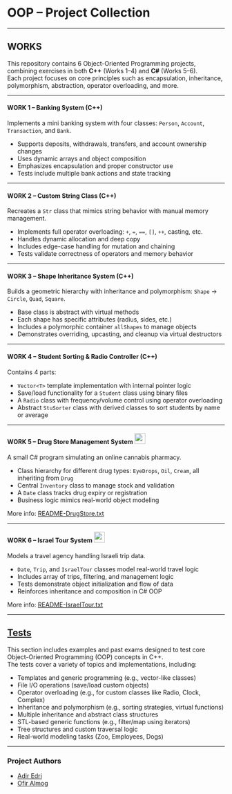 # OOP – Project Collection

---

## WORKS

This repository contains 6 Object-Oriented Programming projects, combining exercises in both **C++** (Works 1–4) and **C#** (Works 5–6).  
Each project focuses on core principles such as encapsulation, inheritance, polymorphism, abstraction, operator overloading, and more.

---

#### WORK 1 – Banking System (C++)

Implements a mini banking system with four classes: `Person`, `Account`, `Transaction`, and `Bank`.  
- Supports deposits, withdrawals, transfers, and account ownership changes  
- Uses dynamic arrays and object composition  
- Emphasizes encapsulation and proper constructor use  
- Tests include multiple bank actions and state tracking

---

#### WORK 2 – Custom String Class (C++)

Recreates a `Str` class that mimics string behavior with manual memory management.  
- Implements full operator overloading: `+`, `=`, `==`, `[]`, `++`, casting, etc.  
- Handles dynamic allocation and deep copy  
- Includes edge-case handling for mutation and chaining  
- Tests validate correctness of operators and memory behavior

---

#### WORK 3 – Shape Inheritance System (C++)

Builds a geometric hierarchy with inheritance and polymorphism: `Shape` → `Circle`, `Quad`, `Square`.  
- Base class is abstract with virtual methods  
- Each shape has specific attributes (radius, sides, etc.)  
- Includes a polymorphic container `allShapes` to manage objects  
- Demonstrates overriding, upcasting, and cleanup via virtual destructors

---

#### WORK 4 – Student Sorting & Radio Controller (C++)

Contains 4 parts:
- `Vector<T>` template implementation with internal pointer logic  
- Save/load functionality for a `Student` class using binary files  
- A `Radio` class with frequency/volume control using operator overloading  
- Abstract `StuSorter` class with derived classes to sort students by name or average

---

#### WORK 5 – Drug Store Management System <img src="https://upload.wikimedia.org/wikipedia/commons/thumb/0/0d/C_Sharp_wordmark.svg/1200px-C_Sharp_wordmark.svg.png" width="25px">

A small C# program simulating an online cannabis pharmacy.  
- Class hierarchy for different drug types: `EyeDrops`, `Oil`, `Cream`, all inheriting from `Drug`  
- Central `Inventory` class to manage stock and validation  
- A `Date` class tracks drug expiry or registration  
- Business logic mimics real-world object modeling

More info: [README-DrugStore.txt](https://github.com/adiredri/OOP/blob/main/DrugStore/README-DrugStore.txt)

---

#### WORK 6 – Israel Tour System <img src="https://upload.wikimedia.org/wikipedia/commons/thumb/0/0d/C_Sharp_wordmark.svg/1200px-C_Sharp_wordmark.svg.png" width="25px">

Models a travel agency handling Israeli trip data.  
- `Date`, `Trip`, and `IsraelTour` classes model real-world travel logic  
- Includes array of trips, filtering, and management logic  
- Tests demonstrate object initialization and flow of data  
- Reinforces inheritance and composition in C# OOP

More info: [README-IsraelTour.txt](https://github.com/adiredri/OOP/blob/main/IsraelTour/README-IsraelTour.txt)

---

## [Tests](#)

This section includes examples and past exams designed to test core Object-Oriented Programming (OOP) concepts in C++.  
The tests cover a variety of topics and implementations, including:

- Templates and generic programming (e.g., vector-like classes)
- File I/O operations (save/load custom objects)
- Operator overloading (e.g., for custom classes like Radio, Clock, Complex)
- Inheritance and polymorphism (e.g., sorting strategies, virtual functions)
- Multiple inheritance and abstract class structures
- STL-based generic functions (e.g., filter/map using iterators)
- Tree structures and custom traversal logic
- Real-world modeling tasks (Zoo, Employees, Dogs)

---

### Project Authors

- [Adir Edri](https://github.com/adiredri)
- [Ofir Almog](https://github.com/Ofigu)
